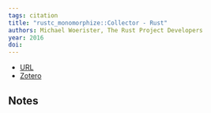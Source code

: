```yaml
---
tags: citation
title: "rustc_monomorphize::Collector - Rust"
authors: Michael Woerister, The Rust Project Developers
year: 2016
doi: 
---
```


- [URL](https://doc.rust-lang.org/nightly/nightly-rustc/rustc_monomorphize/collector/index.html)
- [Zotero](zotero://select/items/@woeristerRustcMonomorphizeCollector2016)

## Notes

